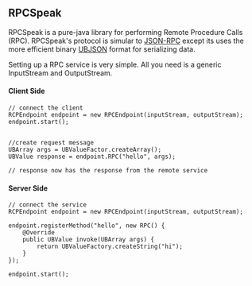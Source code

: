 ## RPCSpeak ##

RPCSpeak is a pure-java library for performing Remote Procedure Calls (RPC).
RPCSpeak's protocol is simular to [JSON-RPC](http://json-rpc.org) except its uses the more efficient
binary [UBJSON](http://ubjson.org/) format for serializing data.

Setting up a RPC service is very simple. All you need is a generic InputStream
and OutputStream.

#### Client Side ####

```
// connect the client
RCPEndpoint endpoint = new RPCEndpoint(inputStream, outputStream);
endpoint.start();


//create request message
UBArray args = UBValueFactor.createArray();
UBValue response = endpoint.RPC("hello", args);

// response now has the response from the remote service

```

#### Server Side ####

```
// connect the service
RCPEndpoint endpoint = new RPCEndpoint(inputStream, outputStream);

endpoint.registerMethod("hello", new RPC() {
    @Override
    public UBValue invoke(UBArray args) {
        return UBValueFactory.createString("hi");
    }
});

endpoint.start();

```
